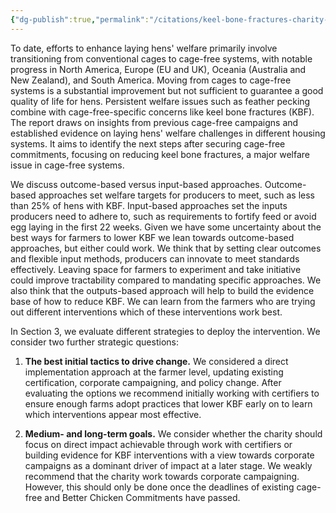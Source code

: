 ```yaml
---
{"dg-publish":true,"permalink":"/citations/keel-bone-fractures-charity-entrepreneurship/","created":"2025-10-23T17:42:47.014+01:00","updated":"2025-10-23T17:42:47.015+01:00"}
---
```



To date, efforts to enhance laying hens' welfare primarily involve transitioning from conventional cages to cage-free systems, with notable progress in North America, Europe (EU and UK), Oceania (Australia and New Zealand), and South America. Moving from cages to cage-free systems is a substantial improvement but not sufficient to guarantee a good quality of life for hens. Persistent welfare issues such as feather pecking combine with cage-free-specific concerns like keel bone fractures (KBF). The report draws on insights from previous cage-free campaigns and established evidence on laying hens' welfare challenges in different housing systems. It aims to identify the next steps after securing cage-free commitments, focusing on reducing keel bone fractures, a major welfare issue in cage-free systems.

We discuss outcome-based versus input-based approaches. Outcome-based approaches set welfare targets for producers to meet, such as less than 25% of hens with KBF. Input-based approaches set the inputs producers need to adhere to, such as requirements to fortify feed or avoid egg laying in the first 22 weeks. Given we have some uncertainty about the best ways for farmers to lower KBF we lean towards outcome-based approaches, but either could work. We think that by setting clear outcomes and flexible input methods, producers can innovate to meet standards effectively. Leaving space for farmers to experiment and take initiative could improve tractability compared to mandating specific approaches. We also think that the outputs-based approach will help to build the evidence base of how to reduce KBF. We can learn from the farmers who are trying out different interventions which of these interventions work best.

In Section 3, we evaluate different strategies to deploy the intervention. We consider two further strategic questions:

1.  **The best initial tactics to drive change.** We considered a direct implementation approach at the farmer level, updating existing certification, corporate campaigning, and policy change. After evaluating the options we recommend initially working with certifiers to ensure enough farms adopt practices that lower KBF early on to learn which interventions appear most effective.

2.  **Medium- and long-term goals.** We consider whether the charity should focus on direct impact achievable through work with certifiers or building evidence for KBF interventions with a view towards corporate campaigns as a dominant driver of impact at a later stage. We weakly recommend that the charity work towards corporate campaigning. However, this should only be done once the deadlines of existing cage-free and Better Chicken Commitments have passed.
